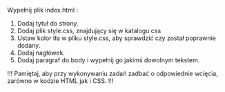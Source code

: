 Wypełnij plik index.html :

1. Dodaj tytuł do strony.
2. Dodaj plik style.css, znajdujący się w katalogu css
3. Ustaw kolor tła w pliku style.css, aby sprawdzić czy został poprawnie dodany.
4. Dodaj nagłówek.
5. Dodaj paragraf do body i wypełnij go jakimś dowolnym tekstem.

!!! Pamiętaj, aby przy wykonywaniu zadań zadbać o odpowiednie wcięcia, zarówno w kodzie HTML jak i CSS. !!!
